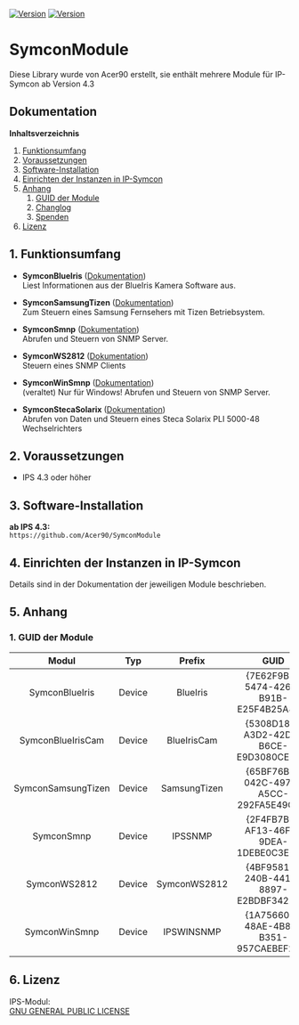 [![Version](https://img.shields.io/badge/Symcon-PHPModul-red.svg)](https://www.symcon.de/service/dokumentation/entwicklerbereich/sdk-tools/sdk-php/) 
[![Version](https://img.shields.io/badge/Symcon%20Version-4.3%20%3E-green.svg)](https://www.symcon.de/forum/threads/30857-IP-Symcon-4-3-%28Stable%29-Changelog)

# SymconModule
Diese Library wurde von Acer90 erstellt, sie enthält mehrere Module für IP-Symcon ab Version 4.3 

## Dokumentation

**Inhaltsverzeichnis**

1. [Funktionsumfang](#1-funktionsumfang)  
2. [Voraussetzungen](#2-voraussetzungen)  
3. [Software-Installation](#3-software-installation) 
4. [Einrichten der Instanzen in IP-Symcon](#4-einrichten-der-instanzen-in-ip-symcon)
5. [Anhang](#5-anhang)  
    1. [GUID der Module](#1-guid-der-module)
    2. [Changlog](#2-changlog)
    3. [Spenden](#3-spenden)
6. [Lizenz](#6-lizenz)

## 1. Funktionsumfang

- __SymconBlueIris__ ([Dokumentation](SymconBlueIris))  
	Liest Informationen aus der BlueIris Kamera Software aus.  

- __SymconSamsungTizen__ ([Dokumentation](SymconSamsungTizen))  
	Zum Steuern eines Samsung Fernsehers mit Tizen Betriebsystem.

- __SymconSmnp__ ([Dokumentation](SymconSmnp))  
	Abrufen und Steuern von SNMP Server. 

- __SymconWS2812__ ([Dokumentation](SymconWS2812))  
	Steuern eines SNMP Clients

- __SymconWinSmnp__ ([Dokumentation](SymconWinSmnp))  
	(veraltet) Nur für Windows! Abrufen und Steuern von SNMP Server.
	
- __SymconStecaSolarix__ ([Dokumentation](SymconStecaSolarix))  
	Abrufen von Daten und Steuern eines Steca Solarix PLI 5000-48 Wechselrichters

## 2. Voraussetzungen

 - IPS 4.3 oder höher  

## 3. Software-Installation

**ab IPS 4.3:**  
    `https://github.com/Acer90/SymconModule`

## 4. Einrichten der Instanzen in IP-Symcon

Details sind in der Dokumentation der jeweiligen Module beschrieben.  

## 5. Anhang

###  1. GUID der Module

| Modul                  | Typ      | Prefix | GUID                                   |
| :--------------------: | :------: | :----: | :------------------------------------: |
| SymconBlueIris         | Device   | BlueIris     | {7E62F9B0-5474-426F-B91B-E25F4B25A824} |
| SymconBlueIrisCam      | Device   | BlueIrisCam  | {5308D185-A3D2-42D0-B6CE-E9D3080CE184} |
| SymconSamsungTizen     | Device   | SamsungTizen | {65BF76B4-042C-4971-A5CC-292FA5E49C86} |
| SymconSmnp             | Device   | IPSSNMP      | {2F4FB7B0-AF13-46F1-9DEA-1DEBE0C3E324} |
| SymconWS2812           | Device   | SymconWS2812 | {4BF95816-240B-441A-8897-E2BDBF342207} |
| SymconWinSmnp          | Device   | IPSWINSNMP   | {1A75660D-48AE-4B89-B351-957CAEBEF22D} |

## 6. Lizenz

  IPS-Modul:  
  [GNU GENERAL PUBLIC LICENSE](http://www.gnu.org/licenses/)  
 

